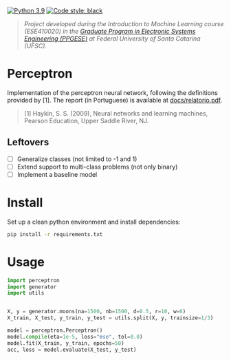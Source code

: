 [![Python 3.9](https://img.shields.io/badge/python-3.9-blue)](https://img.shields.io/badge/python-3.9%20%7C%203.7%20%7C%203.9-blue)
[![Code style: black](https://img.shields.io/badge/code%20style-black-000000.svg)](https://github.com/psf/black)

> _Project developed during the Introduction to Machine Learning course (ESE410020) in the [Graduate Program in Electronic Systems Engineering (PPGESE)](https://ppgese.joinville.ufsc.br/en/) at Federal University of Santa Catarina (UFSC)._

# Perceptron

Implementation of the perceptron neural network, following the definitions provided by [1]. The report (in Portuguese) is available at [docs/relatorio.pdf](docs/relatorio.pdf).

> [1] Haykin, S. S. (2009), Neural networks and learning machines, Pearson Education, Upper Saddle River, NJ.

## Leftovers

- [ ] Generalize classes (not limited to -1 and 1)
- [ ] Extend support to multi-class problems (not only binary)
- [ ] Implement a baseline model

# Install

Set up a clean python environment and install dependencies:

```bash
pip install -r requirements.txt
```

# Usage

```python
import perceptron
import generator
import utils


X, y = generator.moons(na=1500, nb=1500, d=0.5, r=10, w=6)
X_train, X_test, y_train, y_test = utils.split(X, y, trainsize=1/3)

model = perceptron.Perceptron()
model.compile(eta=1e-5, loss="mse", tol=0.0)
model.fit(X_train, y_train, epochs=50)
acc, loss = model.evaluate(X_test, y_test)
```
